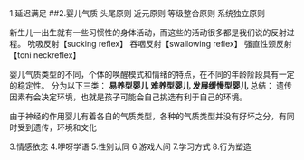 1.延迟满足
##2.婴儿气质
头尾原则
近元原则
等级整合原则
系统独立原则

新生儿一出生就有一些习惯性的身体活动，而这些的活动很多都是我们说的反射过程。
吮吸反射【sucking reflex】
吞咽反射【swallowing reflex】
强直性颈反射【toni neckreflex】

婴儿气质类型的不同，个体的唤醒模式和情绪的特点，在不同的年龄阶段具有一定的稳定性。
分为以下三类：
**易养型婴儿**
**难养型婴儿**
**发展缓慢型婴儿**
总结：
遗传因素有会决定环境，也就是孩子可能会自己挑选有利于自己的环境。

由于神经的作用婴儿有着各自的气质类型，各种的气质类型并没有好坏之分，有同时受到遗传，环境和文化




3.情感依恋
4.咿呀学语
5.性别认同
6.游戏人间
7.学习方式
8.行为塑造
